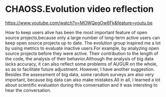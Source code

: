 # CHAOSS.Evolution video reflection
https://www.youtube.com/watch?v=MOWQegOw6Fk&feature=youtu.be

  How to keep users alive has been the most important feature of open source projects,because only a large number of long-term active users can keep open source projects up to date.
The evolution group inspired me a lot by using metrics to evaluate inactive users.For example, by analyzing open source projects before they were active. Their contribution to the length of the code,
the analysis of their behavior.Although the analysis of big data lacks accuracy, it can also reflect some problems of AUGUR on the whole, so as to facilitate future adjustment.
 However, I have another suggestion. Besides the assessment of big data, some random surveys are also very important, because big data can also make mistakes.All in all, 
 I learned a lot about scientific evaluation during this conversation and it was intersting to hear the conversation.